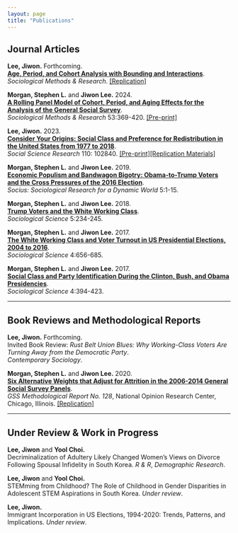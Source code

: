 ```yaml
---
layout: page
title: "Publications"
---
```


## Journal Articles

**Lee, Jiwon.** Forthcoming.  
[**Age, Period, and Cohort Analysis with Bounding and Interactions**](https://journals.sagepub.com/doi/10.1177/00491241241266279).  
*Sociological Methods & Research*. [[Replication]](https://github.com/lee-jiwon/apc-turnout-smr)

**Morgan, Stephen L.** and **Jiwon Lee.** 2024.  
[**A Rolling Panel Model of Cohort, Period, and Aging Effects for the Analysis of the General Social Survey**](https://journals.sagepub.com/doi/abs/10.1177/00491241211043135).  
*Sociological Methods & Research* 53:369-420. [[Pre-print]](https://osf.io/preprints/socarxiv/m582q)

**Lee, Jiwon.** 2023.  
[**Consider Your Origins: Social Class and Preference for Redistribution in the United States from 1977 to 2018**](https://www.sciencedirect.com/science/article/pii/S0049089X22001557).  
*Social Science Research* 110: 102840. [[Pre-print]](https://osf.io/preprints/socarxiv/m582q)[[Replication Materials]](https://github.com/lee-jiwon/gss-origin-redistribution-ssr)

**Morgan, Stephen L.** and **Jiwon Lee.** 2019.  
[**Economic Populism and Bandwagon Bigotry: Obama-to-Trump Voters and the Cross Pressures of the 2016 Election**](https://journals.sagepub.com/doi/pdf/10.1177/2378023119871119).  
*Socius: Sociological Research for a Dynamic World* 5:1-15.

**Morgan, Stephen L.** and **Jiwon Lee.** 2018.  
[**Trump Voters and the White Working Class**](https://www.sociologicalscience.com/download/vol-5/april/SocSci_v5_234to245.pdf).  
*Sociological Science* 5:234-245.

**Morgan, Stephen L.** and **Jiwon Lee.** 2017.  
[**The White Working Class and Voter Turnout in US Presidential Elections, 2004 to 2016**](https://www.sociologicalscience.com/download/vol-4/november/SocSci_v4_656to685.pdf).  
*Sociological Science* 4:656-685.

**Morgan, Stephen L.** and **Jiwon Lee.** 2017.  
[**Social Class and Party Identification During the Clinton, Bush, and Obama Presidencies**](https://www.sociologicalscience.com/download/vol-4/august/SocSci_v4_394to423.pdf).  
*Sociological Science* 4:394-423.

---

## Book Reviews and Methodological Reports

**Lee, Jiwon.** Forthcoming.  
Invited Book Review: *Rust Belt Union Blues: Why Working-Class Voters Are Turning Away from the Democratic Party*.  
*Contemporary Sociology*.

**Morgan, Stephen L.** and **Jiwon Lee.** 2020.  
[**Six Alternative Weights that Adjust for Attrition in the 2006-2014 General Social Survey Panels**](https://gss.norc.org/Documents/reports/methodological-reports/MR132%20Panel-Weights.pdf).  
*GSS Methodological Report No. 128*, National Opinion Research Center, Chicago, Illinois. [[Replication]](https://github.com/stephen-l-morgan/gss-treble-panel-weights)

---

## Under Review & Work in Progress

**Lee, Jiwon** and **Yool Choi.**  
Decriminalization of Adultery Likely Changed Women’s Views on Divorce Following Spousal Infidelity in South Korea. *R & R*, *Demographic Research*.

**Lee, Jiwon** and **Yool Choi.**  
STEMming from Childhood? The Role of Childhood in Gender Disparities in Adolescent STEM Aspirations in South Korea. *Under review*.

**Lee, Jiwon.**  
Immigrant Incorporation in US Elections, 1994-2020: Trends, Patterns, and Implications. *Under review*.

